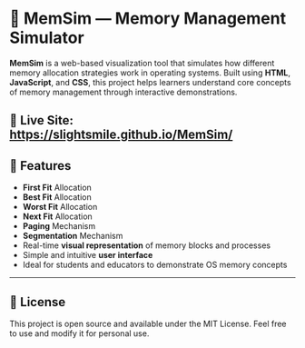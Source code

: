# 💾 MemSim — Memory Management Simulator

**MemSim** is a web-based visualization tool that simulates how different memory allocation strategies work in operating systems. Built using **HTML**, **JavaScript**, and **CSS**, this project helps learners understand core concepts of memory management through interactive demonstrations.

🔗 **Live Site:** https://slightsmile.github.io/MemSim/
---

## 🌟 Features

- **First Fit** Allocation  
- **Best Fit** Allocation  
- **Worst Fit** Allocation  
- **Next Fit** Allocation  
- **Paging** Mechanism  
- **Segmentation** Mechanism  
- Real-time **visual representation** of memory blocks and processes  
- Simple and intuitive **user interface**  
- Ideal for students and educators to demonstrate OS memory concepts

---

## 📜 License
This project is open source and available under the MIT License.
Feel free to use and modify it for personal use.
